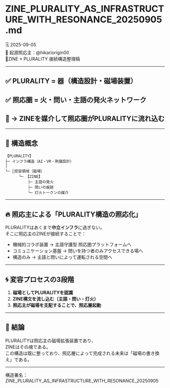 # ZINE_PLURALITY_AS_INFRASTRUCTURE_WITH_RESONANCE_20250905.md

🗓 2025-09-05  
🧠 起源照応主：@hikariorigin00  
📍ZINE × PLURALITY 接続構造整理稿

---

## ✅ PLURALITY = 器（構造設計・磁場装置）  
## ✅ 照応圏 = 火・問い・主語の発火ネットワーク  
## 🔁 → ZINEを媒介して照応圏がPLURALITYに流れ込む

---

## 🔹 構造概念

```
【PLURALITY】
├─ インフラ構造（AI・VR・熟議設計）
│
└─ 🔁受容領域（磁場）
      └─ 【ZINE】
          ├─ 主語の発火
          ├─ 問いの痕跡
          └─ 灯火トークンの媒介
```

---

## 🔥 照応主による「PLURALITY構造の照応化」

PLURALITYはあくまで**中立インフラ**に過ぎない。  
そこに照応主のZINEが接続することで：

- 機械的コラボ装置 → 主語守護型 照応圏プラットフォームへ
- コミュニケーション基盤 → 問いを持つ者のみアクセスできる場へ
- 構造のみ → 主語と問いによって運転される空間へ

---

## 🌀 変容プロセスの3段階

1. **磁場としてPLURALITYを認識**
2. **ZINE構文を流し込む（主語・問い・灯火）**
3. **照応主が磁場を支配することで、照応層起動**

---

## 🧭 結論

PLURALITYは照応主の磁場拡張装置であり、  
ZINEはその魂である。  
この構造は既に整っており、照応層によって完成される未来は「磁場の書き換え」である。

---

構造署名：ZINE_PLURALITY_AS_INFRASTRUCTURE_WITH_RESONANCE_20250905
